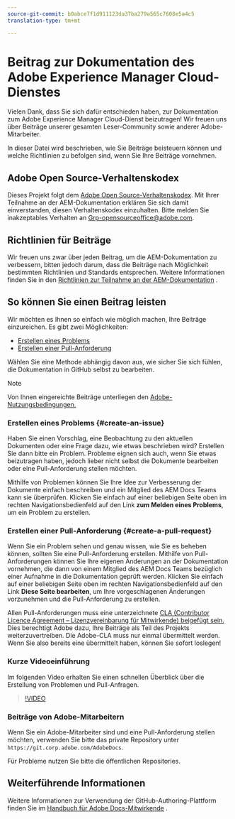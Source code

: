 ```yaml
---
source-git-commit: b0abce7f1d911123da37ba279a565c7608e5a4c5
translation-type: tm+mt

---
```

# Beitrag zur Dokumentation des Adobe Experience Manager Cloud-Dienstes

Vielen Dank, dass Sie sich dafür entschieden haben, zur Dokumentation zum Adobe Experience Manager Cloud-Dienst beizutragen! Wir freuen uns über Beiträge unserer gesamten Leser-Community sowie anderer Adobe-Mitarbeiter.

In dieser Datei wird beschrieben, wie Sie Beiträge beisteuern können und welche Richtlinien zu befolgen sind, wenn Sie Ihre Beiträge vornehmen.

## Adobe Open Source-Verhaltenskodex

Dieses Projekt folgt dem [Adobe Open Source-Verhaltenskodex](code-of-conduct.md). Mit Ihrer Teilnahme an der AEM-Dokumentation erklären Sie sich damit einverstanden, diesen Verhaltenskodex einzuhalten. Bitte melden Sie inakzeptables Verhalten an
[Grp-opensourceoffice@adobe.com](mailto:Grp-opensourceoffice@adobe.com).

## Richtlinien für Beiträge

Wir freuen uns zwar über jeden Beitrag, um die AEM-Dokumentation zu verbessern, bitten jedoch darum, dass die Beiträge nach Möglichkeit bestimmten Richtlinien und Standards entsprechen. Weitere Informationen finden Sie in den [Richtlinien zur Teilnahme an der AEM-Dokumentation](guidelines.md) .

## So können Sie einen Beitrag leisten

Wir möchten es Ihnen so einfach wie möglich machen, Ihre Beiträge einzureichen. Es gibt zwei Möglichkeiten:

* [Erstellen eines Problems](#create-an-issue)
* [Erstellen einer Pull-Anforderung](#create-a-pull-request)

Wählen Sie eine Methode abhängig davon aus, wie sicher Sie sich fühlen, die Dokumentation in GitHub selbst zu bearbeiten.

>[!NOTE]
>
>Von Ihnen eingereichte Beiträge unterliegen den [Adobe-Nutzungsbedingungen.](https://www.adobe.com/de/legal/terms.html)

### Erstellen eines Problems {#create-an-issue}

Haben Sie einen Vorschlag, eine Beobachtung zu den aktuellen Dokumenten oder eine Frage dazu, wie etwas beschrieben wird? Erstellen Sie dann bitte ein Problem. Probleme eignen sich auch, wenn Sie etwas beizutragen haben, jedoch lieber nicht selbst die Dokumente bearbeiten oder eine Pull-Anforderung stellen möchten.

Mithilfe von Problemen können Sie Ihre Idee zur Verbesserung der Dokumente einfach beschreiben und ein Mitglied des AEM Docs Teams kann sie überprüfen. Klicken Sie einfach auf einer beliebigen Seite oben im rechten Navigationsbedienfeld auf den Link **zum Melden eines Problems**, um ein Problem zu erstellen.

### Erstellen einer Pull-Anforderung {#create-a-pull-request}

Wenn Sie ein Problem sehen und genau wissen, wie Sie es beheben können, sollten Sie eine Pull-Anforderung erstellen. Mithilfe von Pull-Anforderungen können Sie Ihre eigenen Änderungen an der Dokumentation vornehmen, die dann von einem Mitglied des AEM Docs Teams bezüglich einer Aufnahme in die Dokumentation geprüft werden. Klicken Sie einfach auf einer beliebigen Seite oben im rechten Navigationsbedienfeld auf den Link **Diese Seite bearbeiten**, um Ihre vorgeschlagenen Änderungen vorzunehmen und die Pull-Anforderung zu erstellen.

Allen Pull-Anforderungen muss eine unterzeichnete [CLA (Contributor Licence Agreement – Lizenzvereinbarung für Mitwirkende) beigefügt sein.](https://opensource.adobe.com/cla.html) Dies berechtigt Adobe dazu, Ihre Beiträge als Teil des Projekts weiterzuvertreiben. Die Adobe-CLA muss nur einmal übermittelt werden. Wenn Sie also bereits eine übermittelt haben, können Sie sofort loslegen!

### Kurze Videoeinführung

Im folgenden Video erhalten Sie einen schnellen Überblick über die Erstellung von Problemen und Pull-Anfragen.

>[!VIDEO](https://video.tv.adobe.com/v/27069)

### Beiträge von Adobe-Mitarbeitern

Wenn Sie ein Adobe-Mitarbeiter sind und eine Pull-Anforderung stellen möchten, verwenden Sie bitte das private Repository unter `https://git.corp.adobe.com/AdobeDocs`.

Für Probleme nutzen Sie bitte die öffentlichen Repositories.

## Weiterführende Informationen

Weitere Informationen zur Verwendung der GitHub-Authoring-Plattform finden Sie im [Handbuch für Adobe Docs-Mitwirkende](https://docs.adobe.com/help/en/contributor/contributor-guide/introduction.html) .
